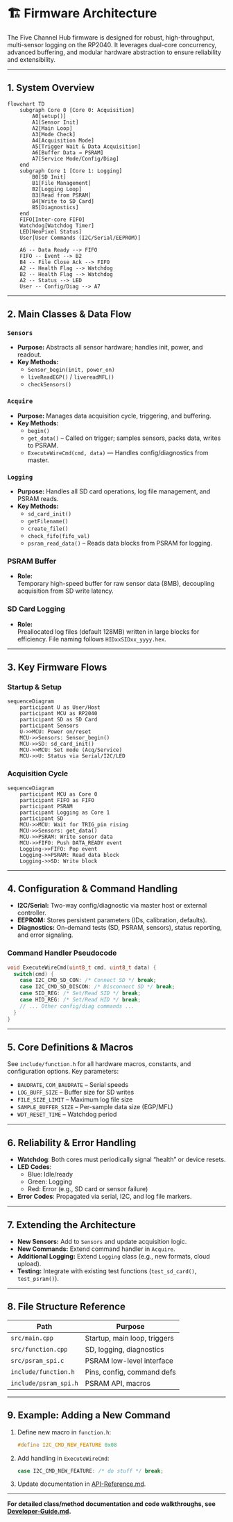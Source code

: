 # 🏗️ Firmware Architecture

The Five Channel Hub firmware is designed for robust, high-throughput, multi-sensor logging on the RP2040. It leverages dual-core concurrency, advanced buffering, and modular hardware abstraction to ensure reliability and extensibility.

---

## 1. System Overview

```mermaid
flowchart TD
    subgraph Core 0 [Core 0: Acquisition]
        A0[setup()]
        A1[Sensor Init]
        A2[Main Loop]
        A3[Mode Check]
        A4[Acquisition Mode]
        A5[Trigger Wait & Data Acquisition]
        A6[Buffer Data → PSRAM]
        A7[Service Mode/Config/Diag]
    end
    subgraph Core 1 [Core 1: Logging]
        B0[SD Init]
        B1[File Management]
        B2[Logging Loop]
        B3[Read from PSRAM]
        B4[Write to SD Card]
        B5[Diagnostics]
    end
    FIFO[Inter-core FIFO]
    Watchdog[Watchdog Timer]
    LED[NeoPixel Status]
    User[User Commands (I2C/Serial/EEPROM)]

    A6 -- Data Ready --> FIFO
    FIFO -- Event --> B2
    B4 -- File Close Ack --> FIFO
    A2 -- Health Flag --> Watchdog
    B2 -- Health Flag --> Watchdog
    A2 -- Status --> LED
    User -- Config/Diag --> A7
```

---

## 2. Main Classes & Data Flow

### `Sensors`  
- **Purpose:** Abstracts all sensor hardware; handles init, power, and readout.
- **Key Methods:**
    - `Sensor_begin(init, power_on)`
    - `liveReadEGP()` / `livereadMFL()`
    - `checkSensors()`

### `Acquire`
- **Purpose:** Manages data acquisition cycle, triggering, and buffering.
- **Key Methods:**
    - `begin()`
    - `get_data()` – Called on trigger; samples sensors, packs data, writes to PSRAM.
    - `ExecuteWireCmd(cmd, data)` — Handles config/diagnostics from master.

### `Logging`
- **Purpose:** Handles all SD card operations, log file management, and PSRAM reads.
- **Key Methods:**
    - `sd_card_init()`
    - `getFilename()`
    - `create_file()`
    - `check_fifo(fifo_val)`
    - `psram_read_data()` – Reads data blocks from PSRAM for logging.

### PSRAM Buffer
- **Role:**  
  Temporary high-speed buffer for raw sensor data (8MB), decoupling acquisition from SD write latency.

### SD Card Logging
- **Role:**  
  Preallocated log files (default 128MB) written in large blocks for efficiency. File naming follows `HIDxxSIDxx_yyyy.hex`.

---

## 3. Key Firmware Flows

### Startup & Setup

```mermaid
sequenceDiagram
    participant U as User/Host
    participant MCU as RP2040
    participant SD as SD Card
    participant Sensors
    U->>MCU: Power on/reset
    MCU->>Sensors: Sensor_begin()
    MCU->>SD: sd_card_init()
    MCU->>MCU: Set mode (Acq/Service)
    MCU->>U: Status via Serial/I2C/LED
```

### Acquisition Cycle

```mermaid
sequenceDiagram
    participant MCU as Core 0
    participant FIFO as FIFO
    participant PSRAM
    participant Logging as Core 1
    participant SD
    MCU->>MCU: Wait for TRIG_pin rising
    MCU->>Sensors: get_data()
    MCU->>PSRAM: Write sensor data
    MCU->>FIFO: Push DATA_READY event
    Logging->>FIFO: Pop event
    Logging->>PSRAM: Read data block
    Logging->>SD: Write block
```

---

## 4. Configuration & Command Handling

- **I2C/Serial:** Two-way config/diagnostic via master host or external controller.
- **EEPROM:** Stores persistent parameters (IDs, calibration, defaults).
- **Diagnostics:** On-demand tests (SD, PSRAM, sensors), status reporting, and error signaling.

### Command Handler Pseudocode

```cpp
void ExecuteWireCmd(uint8_t cmd, uint8_t data) {
  switch(cmd) {
    case I2C_CMD_SD_CON: /* Connect SD */ break;
    case I2C_CMD_SD_DISCON: /* Disconnect SD */ break;
    case SID_REG: /* Set/Read SID */ break;
    case HID_REG: /* Set/Read HID */ break;
    // ... Other config/diag commands ...
  }
}
```

---

## 5. Core Definitions & Macros

See `include/function.h` for all hardware macros, constants, and configuration options. Key parameters:

- `BAUDRATE`, `COM_BAUDRATE` – Serial speeds
- `LOG_BUFF_SIZE` – Buffer size for SD writes
- `FILE_SIZE_LIMIT` – Maximum log file size
- `SAMPLE_BUFFER_SIZE` – Per-sample data size (EGP/MFL)
- `WDT_RESET_TIME` – Watchdog period

---

## 6. Reliability & Error Handling

- **Watchdog**: Both cores must periodically signal “health” or device resets.
- **LED Codes**:  
    - Blue: Idle/ready  
    - Green: Logging  
    - Red: Error (e.g., SD card or sensor failure)
- **Error Codes**: Propagated via serial, I2C, and log file markers.

---

## 7. Extending the Architecture

- **New Sensors:** Add to `Sensors` and update acquisition logic.
- **New Commands:** Extend command handler in `Acquire`.
- **Additional Logging:** Extend `Logging` class (e.g., new formats, cloud upload).
- **Testing:** Integrate with existing test functions (`test_sd_card()`, `test_psram()`).

---

## 8. File Structure Reference

| Path             | Purpose                        |
|------------------|-------------------------------|
| `src/main.cpp`   | Startup, main loop, triggers  |
| `src/function.cpp`| SD, logging, diagnostics      |
| `src/psram_spi.c`| PSRAM low-level interface      |
| `include/function.h`| Pins, config, command defs  |
| `include/psram_spi.h`| PSRAM API, macros          |

---

## 9. Example: Adding a New Command

1. Define new macro in `function.h`:
   ```cpp
   #define I2C_CMD_NEW_FEATURE 0x08
   ```
2. Add handling in `ExecuteWireCmd`:
   ```cpp
   case I2C_CMD_NEW_FEATURE: /* do stuff */ break;
   ```
3. Update documentation in [API-Reference.md](API-Reference.md).

---

**For detailed class/method documentation and code walkthroughs, see [Developer-Guide.md](Developer-Guide.md).**